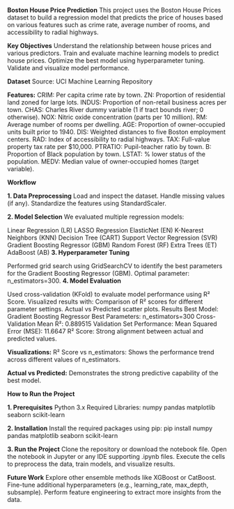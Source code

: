 **Boston House Price Prediction**
This project uses the Boston House Prices dataset to build a regression model that predicts the price of houses based on various features such as crime rate, average number of rooms, and accessibility to radial highways.

**Key Objectives**
Understand the relationship between house prices and various predictors.
Train and evaluate machine learning models to predict house prices.
Optimize the best model using hyperparameter tuning.
Validate and visualize model performance.

**Dataset**
Source: UCI Machine Learning Repository

**Features:**
CRIM: Per capita crime rate by town.
ZN: Proportion of residential land zoned for large lots.
INDUS: Proportion of non-retail business acres per town.
CHAS: Charles River dummy variable (1 if tract bounds river; 0 otherwise).
NOX: Nitric oxide concentration (parts per 10 million).
RM: Average number of rooms per dwelling.
AGE: Proportion of owner-occupied units built prior to 1940.
DIS: Weighted distances to five Boston employment centers.
RAD: Index of accessibility to radial highways.
TAX: Full-value property tax rate per $10,000.
PTRATIO: Pupil-teacher ratio by town.
B: Proportion of Black population by town.
LSTAT: % lower status of the population.
MEDV: Median value of owner-occupied homes (target variable).

**Workflow**

**1. Data Preprocessing**
Load and inspect the dataset.
Handle missing values (if any).
Standardize the features using StandardScaler.

**2. Model Selection**
We evaluated multiple regression models:

Linear Regression (LR)
LASSO Regression
ElasticNet (EN)
K-Nearest Neighbors (KNN)
Decision Tree (CART)
Support Vector Regression (SVR)
Gradient Boosting Regressor (GBM)
Random Forest (RF)
Extra Trees (ET)
AdaBoost (AB)
**3. Hyperparameter Tuning**

Performed grid search using GridSearchCV to identify the best parameters for the Gradient Boosting Regressor (GBM).
Optimal parameter: n_estimators=300.
**4. Model Evaluation**

Used cross-validation (KFold) to evaluate model performance using R² Score.
Visualized results with:
Comparison of R² scores for different parameter settings.
Actual vs Predicted scatter plots.
Results
Best Model: Gradient Boosting Regressor
Best Parameters: n_estimators=300
Cross-Validation Mean R²: 0.889515
Validation Set Performance:
Mean Squared Error (MSE): 11.6647
R² Score: Strong alignment between actual and predicted values.

**Visualizations:**
R² Score vs n_estimators:
Shows the performance trend across different values of n_estimators.

**Actual vs Predicted:**
Demonstrates the strong predictive capability of the best model.

**How to Run the Project**

**1. Prerequisites**
Python 3.x
Required Libraries:
numpy
pandas
matplotlib
seaborn
scikit-learn

**2. Installation**
Install the required packages using pip:
pip install numpy pandas matplotlib seaborn scikit-learn

**3. Run the Project**
Clone the repository or download the notebook file.
Open the notebook in Jupyter or any IDE supporting .ipynb files.
Execute the cells to preprocess the data, train models, and visualize results.

**Future Work**
Explore other ensemble methods like XGBoost or CatBoost.
Fine-tune additional hyperparameters (e.g., learning_rate, max_depth, subsample).
Perform feature engineering to extract more insights from the data.
